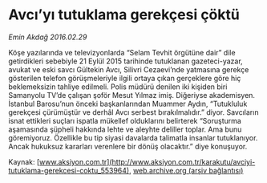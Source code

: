 # Avcı’yı tutuklama gerekçesi çöktü

*Emin Akdağ 2016.02.29*

<div class="pNewsDetailMainContent ctx_content" itemprop="articleBody">
 <p>
  Köşe yazılarında ve televizyonlarda “Selam Tevhit örgütüne dair” dile getirdikleri sebebiyle 21 Eylül 2015 tarihinde tutuklanan gazeteci-yazar, avukat ve eski savcı Gültekin Avcı, Silivri Cezaevi’nde yatmasına gerekçe gösterilen telefon görüşmeleriyle ilgili ortaya çıkan gerçeklere göre hiç beklemeksizin tahliye edilmeli. Polis müdürü denilen iki kişiden biri Samanyolu TV’de çalışan şoför Mesut Yılmaz imiş. Diğeriyse akademisyen. İstanbul Barosu’nun önceki başkanlarından Muammer Aydın, “Tutukluluk gerekçesi çürümüştür ve derhâl Avcı serbest bırakılmalıdır.” diyor. Savcıların isnat ettikleri suçları ispatla mükellef olduklarını belirterek “Soruşturma aşamasında şüpheli hakkında lehte ve aleyhte deliller toplar. Ama bunu göremiyoruz. Özellikle bu tip siyasi davalarda talimatla insanlar tutuklanıyor. Ancak hukuksuz kararları verenlere bir dönüş olacaktır.” diye konuşuyor.
 </p>
</div>


Kaynak: [www.aksiyon.com.tr](http://www.aksiyon.com.tr/karakutu/avciyi-tutuklama-gerekcesi-coktu_553964), [web.archive.org (arşiv bağlantısı)](http://web.archive.org/web/20160302095125/http://www.aksiyon.com.tr/karakutu/avciyi-tutuklama-gerekcesi-coktu_553964)
